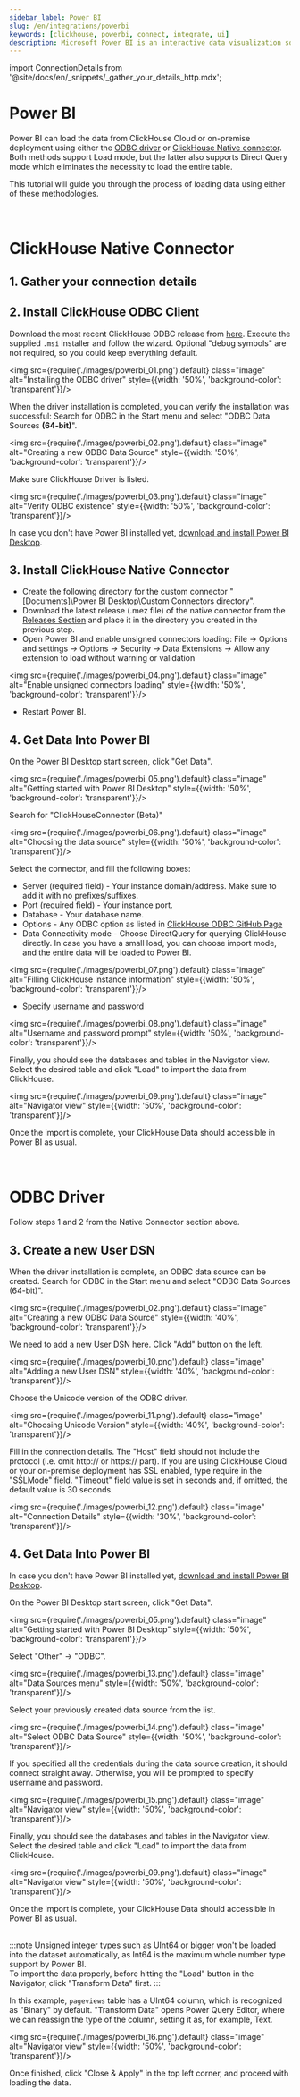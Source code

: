 ```yaml
---
sidebar_label: Power BI
slug: /en/integrations/powerbi
keywords: [clickhouse, powerbi, connect, integrate, ui]
description: Microsoft Power BI is an interactive data visualization software product developed by Microsoft with a primary focus on business intelligence.
---
```

import ConnectionDetails from '@site/docs/en/_snippets/_gather_your_details_http.mdx';

# Power BI

Power BI can load the data from ClickHouse Cloud or on-premise deployment using either the [ODBC driver](https://github.com/ClickHouse/clickhouse-odbc) or [ClickHouse Native connector](https://github.com/ClickHouse/power-bi-clickhouse). Both methods support Load mode, but the latter also supports Direct Query mode which eliminates the necessity to load the entire table.

This tutorial will guide you through the process of loading data using either of these methodologies. 
<br/>
<br/>
<br/>

# ClickHouse Native Connector

## 1. Gather your connection details
<ConnectionDetails />

## 2. Install ClickHouse ODBC Client

Download the most recent ClickHouse ODBC release from [here](https://github.com/ClickHouse/clickhouse-odbc/releases).
Execute the supplied `.msi` installer and follow the wizard. 
Optional "debug symbols" are not required, so you could keep everything default.

<img src={require('./images/powerbi_01.png').default} class="image" alt="Installing the ODBC driver" style={{width: '50%', 'background-color': 'transparent'}}/>
<br/>

When the driver installation is completed, you can verify the installation was successful:
Search for ODBC in the Start menu and select "ODBC Data Sources **(64-bit)**".

<img src={require('./images/powerbi_02.png').default} class="image" alt="Creating a new ODBC Data Source" style={{width: '50%', 'background-color': 'transparent'}}/>
<br/>

Make sure ClickHouse Driver is listed.

<img src={require('./images/powerbi_03.png').default} class="image" alt="Verify ODBC existence" style={{width: '50%', 'background-color': 'transparent'}}/>
<br/>


In case you don't have Power BI installed yet, [download and install Power BI Desktop](https://www.microsoft.com/en-us/download/details.aspx?id=58494).


## 3. Install ClickHouse Native Connector

* Create the following directory for the custom connector "[Documents]\Power BI Desktop\Custom Connectors directory".
* Download the latest release (.mez file) of the native connector from the [Releases Section](https://github.com/ClickHouse/power-bi-clickhouse/releases) and place it in the directory you created in the previous step.
* Open Power BI and enable unsigned connectors loading: File -> Options and settings -> Options -> Security -> Data Extensions -> Allow any extension to load without warning or validation

<img src={require('./images/powerbi_04.png').default} class="image" alt="Enable unsigned connectors loading" style={{width: '50%', 'background-color': 'transparent'}}/>
<br/>

* Restart Power BI. 

## 4. Get Data Into Power BI


On the Power BI Desktop start screen, click "Get Data".

<img src={require('./images/powerbi_05.png').default} class="image" alt="Getting started with Power BI Desktop" style={{width: '50%', 'background-color': 'transparent'}}/>
<br/>

Search for "ClickHouseConnector (Beta)"

<img src={require('./images/powerbi_06.png').default} class="image" alt="Choosing the data source" style={{width: '50%', 'background-color': 'transparent'}}/>
<br/>

Select the connector, and fill the following boxes:
* Server (required field) - Your instance domain/address. Make sure to add it with no prefixes/suffixes.
* Port (required field) - Your instance port.
* Database - Your database name.
* Options - Any ODBC option as listed in [ClickHouse ODBC GitHub Page](https://github.com/ClickHouse/clickhouse-odbc#configuration)
* Data Connectivity mode - Choose DirectQuery for querying ClickHouse directly. In case you have a small load, you can choose import mode, and the entire data will be loaded to Power BI.  

<img src={require('./images/powerbi_07.png').default} class="image" alt="Filling ClickHouse instance information" style={{width: '50%', 'background-color': 'transparent'}}/>
<br/>

* Specify username and password

<img src={require('./images/powerbi_08.png').default} class="image" alt="Username and password prompt" style={{width: '50%', 'background-color': 'transparent'}}/>
<br/>

Finally, you should see the databases and tables in the Navigator view. Select the desired table and click "Load" to import the data from ClickHouse.

<img src={require('./images/powerbi_09.png').default} class="image" alt="Navigator view" style={{width: '50%', 'background-color': 'transparent'}}/>
<br/>

Once the import is complete, your ClickHouse Data should accessible in Power BI as usual.
<br/>
<br/>
<br/>

# ODBC Driver

Follow steps 1 and 2 from the Native Connector section above.

## 3. Create a new User DSN 

When the driver installation is complete, an ODBC data source can be created. Search for ODBC in the Start menu and select "ODBC Data Sources (64-bit)".

<img src={require('./images/powerbi_02.png').default} class="image" alt="Creating a new ODBC Data Source" style={{width: '40%', 'background-color': 'transparent'}}/>
<br/>

We need to add a new User DSN here. Click "Add" button on the left.

<img src={require('./images/powerbi_10.png').default} class="image" alt="Adding a new User DSN" style={{width: '40%', 'background-color': 'transparent'}}/>
<br/>

Choose the Unicode version of the ODBC driver.

<img src={require('./images/powerbi_11.png').default} class="image" alt="Choosing Unicode Version" style={{width: '40%', 'background-color': 'transparent'}}/>
<br/>

Fill in the connection details. The "Host" field should not include the protocol (i.e. omit http:// or https:// part).
If you are using ClickHouse Cloud or your on-premise deployment has SSL enabled, type require in the "SSLMode" field.
"Timeout" field value is set in seconds and, if omitted, the default value is 30 seconds.

<img src={require('./images/powerbi_12.png').default} class="image" alt="Connection Details" style={{width: '30%', 'background-color': 'transparent'}}/>
<br/>

## 4. Get Data Into Power BI

In case you don't have Power BI installed yet, [download and install Power BI Desktop](https://www.microsoft.com/en-us/download/details.aspx?id=58494).

On the Power BI Desktop start screen, click "Get Data".

<img src={require('./images/powerbi_05.png').default} class="image" alt="Getting started with Power BI Desktop" style={{width: '50%', 'background-color': 'transparent'}}/>
<br/>

Select "Other" -> "ODBC".

<img src={require('./images/powerbi_13.png').default} class="image" alt="Data Sources menu" style={{width: '50%', 'background-color': 'transparent'}}/>
<br/>

Select your previously created data source from the list.

<img src={require('./images/powerbi_14.png').default} class="image" alt="Select ODBC Data Source" style={{width: '50%', 'background-color': 'transparent'}}/>
<br/>

If you specified all the credentials during the data source creation, it should connect straight away. Otherwise, you will be prompted to specify username and password.

<img src={require('./images/powerbi_15.png').default} class="image" alt="Navigator view" style={{width: '50%', 'background-color': 'transparent'}}/>
<br/>

Finally, you should see the databases and tables in the Navigator view. Select the desired table and click "Load" to import the data from ClickHouse.

<img src={require('./images/powerbi_09.png').default} class="image" alt="Navigator view" style={{width: '50%', 'background-color': 'transparent'}}/>
<br/>

Once the import is complete, your ClickHouse Data should accessible in Power BI as usual.
<br/>
<br/>

:::note 
Unsigned integer types such as UInt64 or bigger won't be loaded into the dataset automatically, as Int64 is the maximum whole number type support by Power BI.<br/>
To import the data properly, before hitting the "Load" button in the Navigator, click "Transform Data" first.
:::

In this example, `pageviews` table has a UInt64 column, which is recognized as "Binary" by default. 
"Transform Data" opens Power Query Editor, where we can reassign the type of the column, setting it as, for example, Text.

<img src={require('./images/powerbi_16.png').default} class="image" alt="Navigator view" style={{width: '50%', 'background-color': 'transparent'}}/>
<br/>

Once finished, click "Close & Apply" in the top left corner, and proceed with loading the data.
